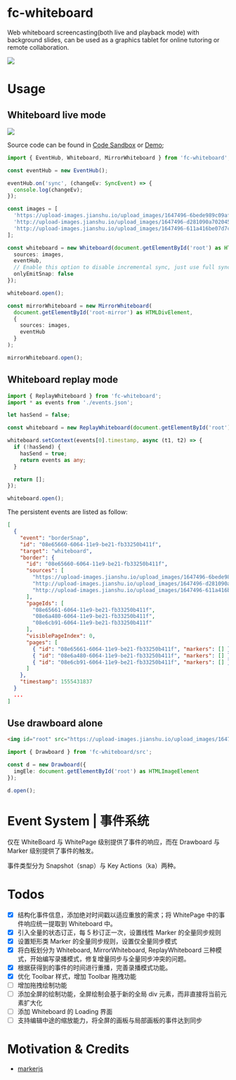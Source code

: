 # fc-whiteboard

Web whiteboard screencasting(both live and playback mode) with background slides, can be used as a graphics tablet for online tutoring or remote collaboration.

[![](https://i.postimg.cc/CLG53MF8/image.png)](https://codesandbox.io/s/3q1z35q53p?fontsize=14)

# Usage

## Whiteboard live mode

![](https://i.postimg.cc/65t7MNBQ/Kapture-2019-04-17-at-13-47-52.gif)

Source code can be found in [Code Sandbox](https://codesandbox.io/s/3q1z35q53p?fontsize=14) or [Demo](https://codesandbox.io/s/3q1z35q53p?fontsize=14);

```ts
import { EventHub, Whiteboard, MirrorWhiteboard } from 'fc-whiteboard';

const eventHub = new EventHub();

eventHub.on('sync', (changeEv: SyncEvent) => {
  console.log(changeEv);
});

const images = [
  'https://upload-images.jianshu.io/upload_images/1647496-6bede989c09af527.jpg?imageMogr2/auto-orient/strip%7CimageView2/2/w/1240',
  'http://upload-images.jianshu.io/upload_images/1647496-d281090a702045e5.jpg?imageMogr2/auto-orient/strip%7CimageView2/2/w/1240',
  'http://upload-images.jianshu.io/upload_images/1647496-611a416be07d7ca3.jpg?imageMogr2/auto-orient/strip%7CimageView2/2/w/1240'
];

const whiteboard = new Whiteboard(document.getElementById('root') as HTMLDivElement, {
  sources: images,
  eventHub,
  // Enable this option to disable incremental sync, just use full sync
  onlyEmitSnap: false
});

whiteboard.open();

const mirrorWhiteboard = new MirrorWhiteboard(
  document.getElementById('root-mirror') as HTMLDivElement,
  {
    sources: images,
    eventHub
  }
);

mirrorWhiteboard.open();
```

## Whiteboard replay mode

```ts
import { ReplayWhiteboard } from 'fc-whiteboard';
import * as events from './events.json';

let hasSend = false;

const whiteboard = new ReplayWhiteboard(document.getElementById('root') as HTMLDivElement);

whiteboard.setContext(events[0].timestamp, async (t1, t2) => {
  if (!hasSend) {
    hasSend = true;
    return events as any;
  }

  return [];
});

whiteboard.open();
```

The persistent events are listed as follow:

```json
[
  {
    "event": "borderSnap",
    "id": "08e65660-6064-11e9-be21-fb33250b411f",
    "target": "whiteboard",
    "border": {
      "id": "08e65660-6064-11e9-be21-fb33250b411f",
      "sources": [
        "https://upload-images.jianshu.io/upload_images/1647496-6bede989c09af527.jpg?imageMogr2/auto-orient/strip%7CimageView2/2/w/1240",
        "http://upload-images.jianshu.io/upload_images/1647496-d281090a702045e5.jpg?imageMogr2/auto-orient/strip%7CimageView2/2/w/1240",
        "http://upload-images.jianshu.io/upload_images/1647496-611a416be07d7ca3.jpg?imageMogr2/auto-orient/strip%7CimageView2/2/w/1240"
      ],
      "pageIds": [
        "08e65661-6064-11e9-be21-fb33250b411f",
        "08e6a480-6064-11e9-be21-fb33250b411f",
        "08e6cb91-6064-11e9-be21-fb33250b411f"
      ],
      "visiblePageIndex": 0,
      "pages": [
        { "id": "08e65661-6064-11e9-be21-fb33250b411f", "markers": [] },
        { "id": "08e6a480-6064-11e9-be21-fb33250b411f", "markers": [] },
        { "id": "08e6cb91-6064-11e9-be21-fb33250b411f", "markers": [] }
      ]
    },
    "timestamp": 1555431837
  }
  ...
]
```

## Use drawboard alone

```html
<img id="root" src="https://upload-images.jianshu.io/upload_images/1647496-6bede989c09af527.jpg?imageMogr2/auto-orient/strip%7CimageView2/2/w/1240"></img>
```

```ts
import { Drawboard } from 'fc-whiteboard/src';

const d = new Drawboard({
  imgEle: document.getElementById('root') as HTMLImageElement
});

d.open();
```

# Event System | 事件系统

仅在 WhiteBoard 与 WhitePage 级别提供了事件的响应，而在 Drawboard 与 Marker 级别提供了事件的触发。

事件类型分为 Snapshot（snap）与 Key Actions（ka）两种。

# Todos

- [x] 结构化事件信息，添加绝对时间戳以适应重放的需求；将 WhitePage 中的事件响应统一提取到 Whiteboard 中。
- [x] 引入全量的状态订正，每 5 秒订正一次，设置线性 Marker 的全量同步规则
- [x] 设置矩形类 Marker 的全量同步规则，设置仅全量同步模式
- [x] 将白板划分为 Whiteboard, MirrorWhiteboard, ReplayWhiteboard 三种模式，开始编写录播模式，修复增量同步与全量同步冲突的问题。
- [x] 根据获得到的事件的时间进行重播，完善录播模式功能。
- [x] 优化 Toolbar 样式，增加 Toolbar 拖拽功能
- [ ] 增加拖拽绘制功能
- [ ] 添加全屏的绘制功能，全屏绘制会基于新的全局 div 元素，而非直接将当前元素扩大化
- [ ] 添加 Whiteboard 的 Loading 界面
- [ ] 支持编辑中途的缩放能力，将全屏的画板与局部画板的事件达到同步

# Motivation & Credits

- [markerjs](https://markerjs.com/)
